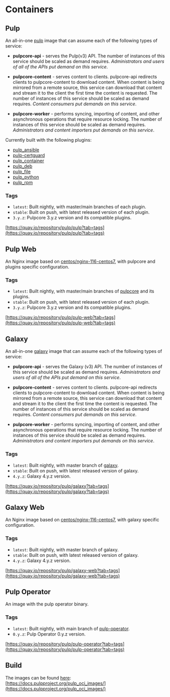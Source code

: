 # Containers

## Pulp

An all-in-one [pulp](https://github.com/pulp/pulpcore) image that can assume each of the following types of service:

- **pulpcore-api** - serves the Pulp(v3) API. The number of instances of this service should be scaled as demand requires.  _Administrators and users of all of the APIs put demand on this service_.


- **pulpcore-content** - serves content to clients. pulpcore-api redirects clients to pulpcore-content to download content. When content is being mirrored from a remote source, this service can download that content and stream it to the client the first time the content is requested. The number of instances of this service should be scaled as demand requires. _Content consumers put demands on this service_.


- **pulpcore-worker** - performs syncing, importing of content, and other asynchronous operations that require resource locking. The number of instances of this service should be scaled as demand requires. _Administrators and content importers put demands on this service_.


Currently built with the following plugins:

* [pulp_ansible](https://docs.pulpproject.org/pulp_ansible/)
* [pulp-certguard](https://docs.pulpproject.org/pulp_certguard/)
* [pulp_container](https://docs.pulpproject.org/pulp_container/)
* [pulp_deb](https://docs.pulpproject.org/pulp_deb/)
* [pulp_file](https://docs.pulpproject.org/pulp_file/)
* [pulp_python](https://docs.pulpproject.org/pulp_python/)
* [pulp_rpm](https://docs.pulpproject.org/pulp_rpm/)

### Tags

* `latest`: Built nightly, with master/main branches of each plugin.
* `stable`: Built on push, with latest released version of each plugin.
* `3.y.z`:  Pulpcore 3.y.z version and its compatible plugins.

[https://quay.io/repository/pulp/pulp?tab=tags](https://quay.io/repository/pulp/pulp?tab=tags)


## Pulp Web

An Nginx image based on [centos/nginx-116-centos7](https://hub.docker.com/r/centos/nginx-116-centos7),
with pulpcore and plugins specific configuration.

### Tags

* `latest`: Built nightly, with master/main branches of [pulpcore](https://github.com/pulp/pulpcore) and its plugins.
* `stable`: Built on push, with latest released version of each plugin.
* `3.y.z`:  Pulpcore 3.y.z version and its compatible plugins.

[https://quay.io/repository/pulp/pulp-web?tab=tags](https://quay.io/repository/pulp/pulp-web?tab=tags)


## Galaxy

An all-in-one [galaxy](https://github.com/ansible/galaxy_ng) image that can assume each of the following types of service:

- **pulpcore-api** - serves the Galaxy (v3) API. The number of instances of this service should be scaled as demand requires.  _Administrators and users of all of the APIs put demand on this service_.


- **pulpcore-content** - serves content to clients. pulpcore-api redirects clients to pulpcore-content to download content. When content is being mirrored from a remote source, this service can download that content and stream it to the client the first time the content is requested. The number of instances of this service should be scaled as demand requires. _Content consumers put demands on this service_.


- **pulpcore-worker** - performs syncing, importing of content, and other asynchronous operations that require resource locking. The number of instances of this service should be scaled as demand requires. _Administrators and content importers put demands on this service_.


### Tags

* `latest`: Built nightly, with master branch of [galaxy](https://github.com/ansible/galaxy_ng).
* `stable`: Built on push, with latest released version of galaxy.
* `4.y.z`:  Galaxy 4.y.z version.

[https://quay.io/repository/pulp/galaxy?tab=tags](https://quay.io/repository/pulp/galaxy?tab=tags)


## Galaxy Web

An Nginx image based on [centos/nginx-116-centos7](https://hub.docker.com/r/centos/nginx-116-centos7),
with galaxy specific configuration.

### Tags

* `latest`: Built nightly, with master branch of galaxy.
* `stable`: Built on push, with latest released version of galaxy.
* `4.y.z`:  Galaxy 4.y.z version.

[https://quay.io/repository/pulp/galaxy-web?tab=tags](https://quay.io/repository/pulp/galaxy-web?tab=tags)


## Pulp Operator

An image with the pulp operator binary.

### Tags

* `latest`: Built nightly, with main branch of [pulp-operator](https://github.com/pulp/pulp-operator).
* `0.y.z`:  Pulp Operator 0.y.z version.

[https://quay.io/repository/pulp/pulp-operator?tab=tags](https://quay.io/repository/pulp/pulp-operator?tab=tags)


## Build

The images can be found [here](https://github.com/pulp/pulp-oci-images/tree/latest/images): [https://docs.pulpproject.org/pulp_oci_images/](https://docs.pulpproject.org/pulp_oci_images/)
